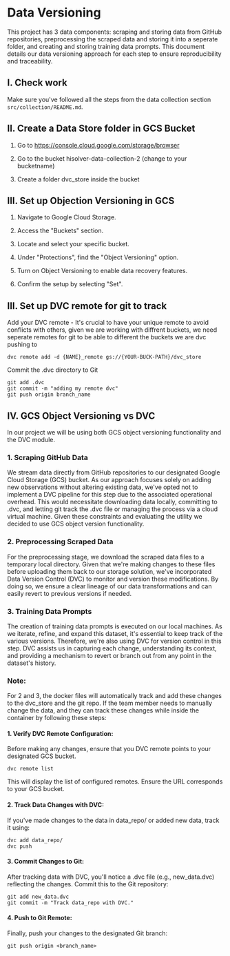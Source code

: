 # Data Versioning

This project has 3 data components: scraping and storing data from GitHub repositories, preprocessing the scraped data and storing it into a seperate folder, and creating and storing training data prompts. This document details our data versioning approach for each step to ensure reproducibility and traceability.

## I. Check work

Make sure you've followed all the steps from the data collection section `src/collection/README.md`.

## II. Create a Data Store folder in GCS Bucket

1. Go to https://console.cloud.google.com/storage/browser

2. Go to the bucket hisolver-data-collection-2 (change to your bucketname)

3. Create a folder dvc_store inside the bucket


## III. Set up Objection Versioning in GCS 

1. Navigate to Google Cloud Storage.

2. Access the "Buckets" section.

3. Locate and select your specific bucket.

4. Under "Protections", find the "Object Versioning" option.

5. Turn on Object Versioning to enable data recovery features.

6. Confirm the setup by selecting "Set".


## III. Set up DVC remote for git to track

Add your DVC remote - It's crucial to have your unique remote to avoid conflicts with others, given we 
are working with diffrent buckets, we need seperate remotes for git to be able to different the buckets
we are dvc pushing to

```shell
dvc remote add -d {NAME}_remote gs://{YOUR-BUCK-PATH}/dvc_store
```

Commit the .dvc directory to Git
```shell
git add .dvc
git commit -m "adding my remote dvc"
git push origin branch_name
```

## IV. GCS Object Versioning vs DVC 

In our project we will be using both GCS object versioning functionality and the DVC module. 

### 1. Scraping GitHub Data
We stream data directly from GitHub repositories to our designated Google Cloud Storage (GCS) bucket. As our approach focuses solely on adding new observations without altering existing data, we've opted not to implement a DVC pipeline for this step due to the associated operational overhead. This would necessitate downloading data locally, committing to .dvc, and letting git track the .dvc file or managing the process via a cloud virtual machine. Given these constraints and evaluating the utility we 
decided to use GCS object version functionality. 

### 2. Preprocessing Scraped Data
For the preprocessing stage, we download the scraped data files to a temporary local directory. Given that we're making changes to these files before uploading them back to our storage solution, we've incorporated Data Version Control (DVC) to monitor and version these modifications. By doing so, we ensure a clear lineage of our data transformations and can easily revert to previous versions if needed. 

### 3. Training Data Prompts
The creation of training data prompts is executed on our local machines. As we iterate, refine, and expand this dataset, it's essential to keep track of the various versions. Therefore, we're also using DVC for version control in this step. DVC assists us in capturing each change, understanding its context, and providing a mechanism to revert or branch out from any point in the dataset's history.

### Note:

For 2 and 3, the docker files will automatically track and add these changes to the dvc_store and the git repo. If the team member needs to manually change the data, and they can track these changes while inside the container by following these steps:

#### 1. Verify DVC Remote Configuration:
Before making any changes, ensure that you DVC remote points to your designated GCS bucket.

```shell
dvc remote list
```

This will display the list of configured remotes. Ensure the URL corresponds to your GCS bucket.

#### 2. Track Data Changes with DVC:
If you've made changes to the data in data_repo/ or added new data, track it using:

```shell
dvc add data_repo/
dvc push
```

#### 3. Commit Changes to Git:
After tracking data with DVC, you'll notice a .dvc file (e.g., new_data.dvc) reflecting the changes. Commit this to the Git repository:

```shell
git add new_data.dvc
git commit -m "Track data_repo with DVC."
```

#### 4. Push to Git Remote:
Finally, push your changes to the designated Git branch:

```shell
git push origin <branch_name>
```